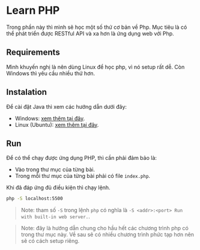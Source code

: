 # Learn PHP

Trong phần này thì mình sẽ học một số thứ cơ bản về Php. Mục tiêu là có thể phát triển được RESTful API và xa hơn là ứng dụng web với Php.

## Requirements

Mình khuyến nghị là nên dùng Linux để học php, vì nó setup rất dễ. Còn Windows thì yêu cầu nhiều thứ hơn.

## Instalation

Để cài đặt Java thì xem các hướng dẫn dưới đây:

- Windows: [xem thêm tại đây](https://wiki.php.net/internals/windows/php-windows-builder).
- Linux (Ubuntu): [xem thêm tại đây](https://dev.to/hasarali/how-to-setup-a-php-development-environment-with-the-latest-php-vscode-apache-phpmyadmin-5-on-ubuntu-works-on-wsl2-d7).

## Run

Để có thể chạy được ứng dụng PHP, thì cần phải đảm bảo là:

- Vào trong thư mục của từng bài.
- Trong mỗi thư mục của từng bài phải có file `index.php`.

Khi đã đáp ứng đủ điều kiện thì chạy lệnh.

```bash
php -S localhost:5500
```

> Note: tham số `-S` trong lệnh `php` có nghĩa là `-S <addr>:<port> Run with built-in web server.`.

> Note: đây là hướng dẫn chung cho hầu hết các chương trình php có trong thư mục này. Về sau sẽ có nhiều chương trình phức tạp hơn nên sẽ có cách setup riêng.
